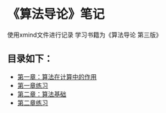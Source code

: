# 《算法导论》笔记

使用xmind文件进行记录
学习书籍为《算法导论 第三版》

## 目录如下：
- [第一章：算法在计算中的作用](算法在计算中的作用.xmind.zip)
- [第一章练习](第一章练习)
- [第二章：算法基础](算法基础.xmind.zip)
- [第二章练习](第二章练习)
